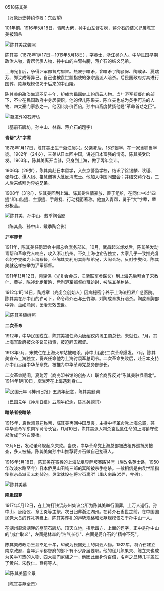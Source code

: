 0518陈其美

（万象历史特约作者：东西望）

101年前，1916年5月18日，青帮大佬，孙中山左臂右膀，蒋介石的结义兄弟陈其美被暗杀

![陈其美戎装照](陈其美戎装照.jpg)

陈其美（1878年1月17日－1916年5月18日），字英士，浙江吴兴人。中华民国早期政治人物，青帮代表人物，孙中山的左臂右膀，蒋介石的结义兄弟。

上海光复后，争得沪军都督府都督。热衷于暗杀，曾暗杀了陶骏保、陶成章、夏瑞芳、郑汝成等异己。自己也被袁世凯指使的张宗昌派人暗杀。后民国政府对其进行国葬，陵墓规模仅次于后来的中山陵。

陈其美的政治生涯不足十年，却成为民国史上的风云人物。当年沪军都督府的部下，不少在民国政府中身居要职。他的侄儿陈果夫、陈立夫也成为炙手可热的人物、四大豪门家族之一，他因此身价百倍。孙中山高度赞扬他是“革命首功之臣”。

![墓道外的石牌坊](墓道外的石牌坊.jpeg)

（墓前石牌坊，孙中山、林森、蒋介石的题字）

**青帮“大”字辈**

1878年1月17日，陈其美出生于浙江吴兴。父亲死后，15岁辍学，在一家当铺当学徒。1902年（24岁），三弟从日本回中国，讲述日本富强的情况，陈其美受启发。1903年，陈其美离开当铺，只身到上海，做了两年会计。

1906年（29岁），陈其美赴日本留学，入东京警监学校，结识了徐锡麟、秋瑾、张静江、谭人凤、褚慧僧等大批反清志士。他加入中国同盟会；并结交蒋介石，二人后来结拜为异姓兄弟。

1908年（31岁），陈其美回到上海。陈其美性情豪放，善于组织，在同仁中以“四捷”即口齿捷、主意捷、手段捷、行动捷而著称。他加入青帮，属于“大”字辈，辈分极高。

![陈其美、孙中山、戴季陶合影](陈其美、孙中山、戴季陶合影.jpg)

（陈其美、孙中山、戴季陶合影）

**沪军都督**

1911年，陈其美任同盟会中部总会庶务部长。10月，武昌起义爆发后，陈其美发动青帮和革命党人响应，攻入浙江杭州。不久上海也宣告独立，大家几乎一致推光复会的李燮和为上海都督，但陈其美利用其青帮弟兄，大闹会场，反对李燮和，陈其美就这样被举为沪军都督。

1911年12月12日，陶骏保（光复会会员，江浙联军参谋长）到上海先后拜会了宋教仁、黄兴，陈述北伐策略，后到沪军都督府拜访时，被陈其美枪杀。

1912年1月14日，陶成章（光复会创始人）因病秘密疗养于上海法租界广慈医院。陈其美在孙中山的许可下，命令蒋介石与王竹卿，对陶成章执行暗杀。陶成章胸部中弹，血如涌泉，医治无效去世。

![陈其美植树照](陈其美植树照.jpg)

**二次革命**

1912年，中华民国成立，陈其美被任命为唐绍仪内阁工商总长，未就任。7月，其上海军政府被众多议员指责，被迫辞去都督。

1913年3月，宋教仁在上海火车站被暗杀，孙中山组织二次革命爆发。7月，陈其美宣布上海独立，黄兴任命他为上海讨袁军总司令。二次革命失败后，赴日本支持孙中山另组中华革命党，被推为中华革命党总务部部长。

二次革命期间，夏瑞芳（商务印书馆的创办人）联合商界反对“陈其美驻兵闸北”。1914年1月10日，夏瑞芳在上海遇刺身亡。

![民国元年《神州日报》五周年纪念，陈其美题词](民国元年《神州日报》五周年纪念，陈其美题词.jpg)

（民国元年《神州日报》五周年纪念，陈其美题词）

**暗杀者被暗杀**

1915年，袁世凯意在称帝，陈其美再回中国反袁，主持中华革命党上海总部，兼中华革命军东南军司令长官。11月10日，陈其美派人刺杀袁世凯任命的上海镇守使郑汝成于外白渡桥。

12月5日，发动肇和舰起义失败。当夜，中华革命党上海总部被法租界巡捕房搜查，多人被捕。陈其美向孙中山推荐蒋介石做自己接班人。

1916年5月18日，陈其美在寄宿的上海法租界萨坡赛路14号（后改名英士路，1950年改淡水路至今）日本侨民山田纯三郎的寓所被杀手枪杀。一般相信是由袁世凯指使张宗昌派员去刺杀的。灵堂就设在蒋介石寓所（重庆南路35弄，今拆）。

![陈其美墓](陈其美墓.jpeg)

**隆重国葬**

1917年5月12日，在上海打铁浜苏州集议公所为陈其美举行国葬，上万人送行。孙中山、唐绍仪、章太炎等主祭。次日归葬浙江湖州。在蒋介石逝世之前，在中国国民党大员的葬礼等级上，陈其美葬礼的声势规格和坟墓规模仅次于孙中山一人。

在湖州碧浪湖畔的墓前石牌坊，顶天立地，招示四方，上面的题字，正中是孙中山的"成仁取义"，左面是林森的"浩气长存"，右面是蒋介石的"精神不死"。

陈其美的政治生涯不足十年，却成为民国史上的风云人物。1927年，蒋介石建立南京政府，当年沪军都督府的部下有不少身居要职。他的侄儿陈果夫、陈立夫也成为炙手可热的人物、四大豪门家族之一，他因此而身价百倍，名声之显赫几乎盖过了黄兴、宋教仁、蔡锷等人。

![陈其美墓全景](陈其美墓全景.jpeg)

（陈其美墓全景）